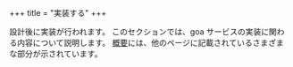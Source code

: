 +++
title = "実装する"
+++

設計後に実装が行われます。
このセクションでは、goa サービスの実装に関わる内容について説明します。
<a href="overview">概要</a>には、他のページに記載されているさまざまな部分が示されています。
